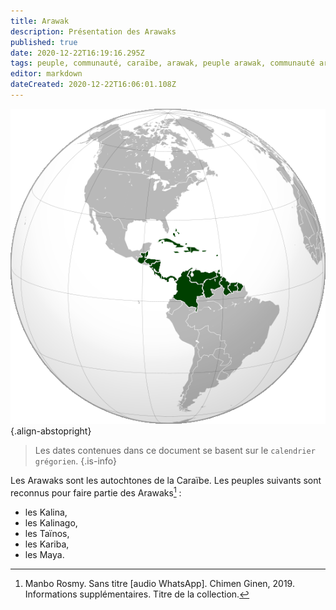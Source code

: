 ```yaml
---
title: Arawak
description: Présentation des Arawaks
published: true
date: 2020-12-22T16:19:16.295Z
tags: peuple, communauté, caraïbe, arawak, peuple arawak, communauté arawak, peuple de la caraïbe, autochtone de la caraïbe, autochtone
editor: markdown
dateCreated: 2020-12-22T16:06:01.108Z
---
```


![caribbean-3_cc-by-sa.png](/images/map/west/caribbean/caribbean-3_cc-by-sa.png){.align-abstopright}

> Les dates contenues dans ce document se basent sur le `calendrier grégorien`.
{.is-info}

Les Arawaks sont les autochtones de la Caraïbe. Les peuples suivants sont reconnus pour faire partie des Arawaks[^1] :
* les Kalina,
* les Kalinago,
* les Taïnos,
* les Kariba,
* les Maya.

[^1]: Manbo Rosmy. Sans titre [audio WhatsApp]. Chimen Ginen, 2019. Informations supplémentaires. Titre de la collection.